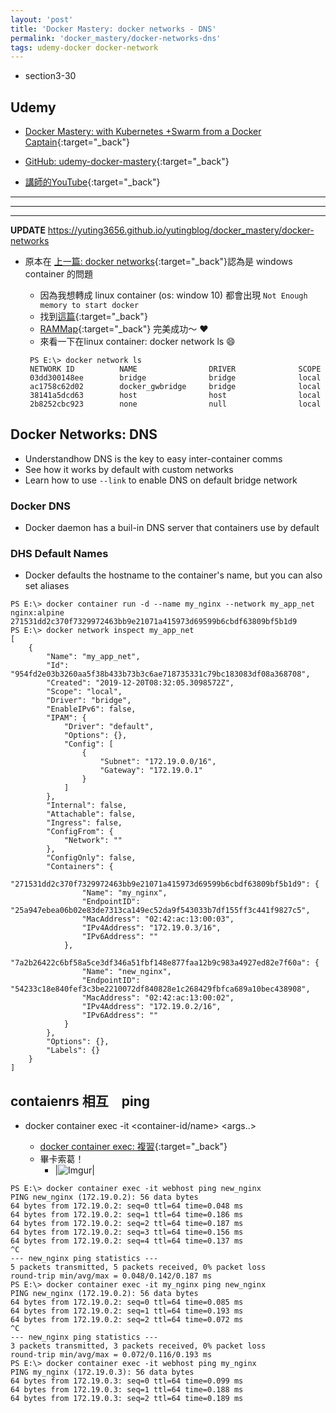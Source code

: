 ```yaml
---
layout: 'post'
title: 'Docker Mastery: docker networks - DNS'
permalink: 'docker_mastery/docker-networks-dns'
tags: udemy-docker docker-network
---
```


- section3-30

## Udemy

- [Docker Mastery: with Kubernetes +Swarm from a Docker Captain](https://www.udemy.com/course/docker-mastery/){:target="_back"}

- [GitHub: udemy-docker-mastery](https://github.com/BretFisher/udemy-docker-mastery){:target="_back"}

- [講師的YouTube](https://www.youtube.com/channel/UC0NErq0RhP51iXx64ZmyVfg){:target="_back"}

---
---
---

__UPDATE__
                                  https://yuting3656.github.io/yutingblog/docker_mastery/docker-networks
- 原本在 [上一篇: docker networks](https://yuting3656.github.io/yutingblog/docker_mastery/docker-networks){:target="_back"}認為是 windows container 的問題

   - 因為我想轉成 linux container (os: window 10) 都會出現 `Not Enough memory to start docker`
   - 找到[這篇](https://stackoverflow.com/questions/43170089/docker-wont-start-on-windows-not-enough-memory-to-start-docker){:target="_back"}
   - [RAMMap](https://docs.microsoft.com/en-us/sysinternals/downloads/rammap){:target="_back"} 完美成功～ :heart:
   - 來看一下在linux container: docker network ls :smile:
   ~~~
    PS E:\> docker network ls
    NETWORK ID          NAME                DRIVER              SCOPE
    03dd300148ee        bridge              bridge              local
    ac1758c62d02        docker_gwbridge     bridge              local
    38141a5dcd63        host                host                local
    2b8252cbc923        none                null                local
   ~~~


## Docker Networks: DNS

- Understandhow DNS is the key to easy inter-container comms
- See how it works by default with custom networks
- Learn how to use `--link` to enable DNS on default bridge network 


### Docker DNS

- Docker daemon has a buil-in DNS server that containers use by default

### DHS Default Names

- Docker defaults the hostname to the container's name, but you can also set aliases

~~~
PS E:\> docker container run -d --name my_nginx --network my_app_net nginx:alpine
271531dd2c370f7329972463bb9e21071a415973d69599b6cbdf63809bf5b1d9
PS E:\> docker network inspect my_app_net
[
    {
        "Name": "my_app_net",
        "Id": "954fd2e03b3260aa5f38b433b73b3c6ae718735331c79bc183083df08a368708",
        "Created": "2019-12-20T08:32:05.3098572Z",
        "Scope": "local",
        "Driver": "bridge",
        "EnableIPv6": false,
        "IPAM": {
            "Driver": "default",
            "Options": {},
            "Config": [
                {
                    "Subnet": "172.19.0.0/16",
                    "Gateway": "172.19.0.1"
                }
            ]
        },
        "Internal": false,
        "Attachable": false,
        "Ingress": false,
        "ConfigFrom": {
            "Network": ""
        },
        "ConfigOnly": false,
        "Containers": {
            "271531dd2c370f7329972463bb9e21071a415973d69599b6cbdf63809bf5b1d9": {
                "Name": "my_nginx",
                "EndpointID": "25a947ebea06b02e83de7313ca149ec52da9f543033b7df155ff3c441f9827c5",
                "MacAddress": "02:42:ac:13:00:03",
                "IPv4Address": "172.19.0.3/16",
                "IPv6Address": ""
            },
            "7a2b26422c6bf58a5ce3df346a51fbf148e877faa12b9c983a4927ed82e7f60a": {
                "Name": "new_nginx",
                "EndpointID": "54233c18e840fef3c3be2210072df840828e1c268429fbfca689a10bec438908",
                "MacAddress": "02:42:ac:13:00:02",
                "IPv4Address": "172.19.0.2/16",
                "IPv6Address": ""
            }
        },
        "Options": {},
        "Labels": {}
    }
]
~~~

## contaienrs 相互　ping

- docker container exec -it <container-id/name> <cmd> <args..>
   - [docker container exec: 複習](https://yuting3656.github.io/yutingblog/docker_mastery/docker-containers-cli){:target="_back"}
   - 畢卡索葛！
       - |![Imgur](https://i.imgur.com/JDocG2i.jpg)|

~~~
PS E:\> docker container exec -it webhost ping new_nginx
PING new_nginx (172.19.0.2): 56 data bytes
64 bytes from 172.19.0.2: seq=0 ttl=64 time=0.048 ms
64 bytes from 172.19.0.2: seq=1 ttl=64 time=0.186 ms
64 bytes from 172.19.0.2: seq=2 ttl=64 time=0.187 ms
64 bytes from 172.19.0.2: seq=3 ttl=64 time=0.156 ms
64 bytes from 172.19.0.2: seq=4 ttl=64 time=0.137 ms
^C
--- new_nginx ping statistics ---
5 packets transmitted, 5 packets received, 0% packet loss
round-trip min/avg/max = 0.048/0.142/0.187 ms
PS E:\> docker container exec -it my_nginx ping new_nginx
PING new_nginx (172.19.0.2): 56 data bytes
64 bytes from 172.19.0.2: seq=0 ttl=64 time=0.085 ms
64 bytes from 172.19.0.2: seq=1 ttl=64 time=0.193 ms
64 bytes from 172.19.0.2: seq=2 ttl=64 time=0.072 ms
^C
--- new_nginx ping statistics ---
3 packets transmitted, 3 packets received, 0% packet loss
round-trip min/avg/max = 0.072/0.116/0.193 ms
PS E:\> docker container exec -it webhost ping my_nginx
PING my_nginx (172.19.0.3): 56 data bytes
64 bytes from 172.19.0.3: seq=0 ttl=64 time=0.099 ms
64 bytes from 172.19.0.3: seq=1 ttl=64 time=0.188 ms
64 bytes from 172.19.0.3: seq=2 ttl=64 time=0.189 ms
~~~